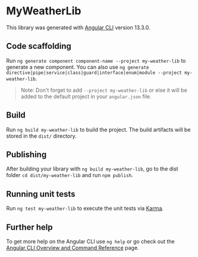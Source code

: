 # MyWeatherLib

This library was generated with [Angular CLI](https://github.com/angular/angular-cli) version 13.3.0.

## Code scaffolding

Run `ng generate component component-name --project my-weather-lib` to generate a new component. You can also use `ng generate directive|pipe|service|class|guard|interface|enum|module --project my-weather-lib`.
> Note: Don't forget to add `--project my-weather-lib` or else it will be added to the default project in your `angular.json` file. 

## Build

Run `ng build my-weather-lib` to build the project. The build artifacts will be stored in the `dist/` directory.

## Publishing

After building your library with `ng build my-weather-lib`, go to the dist folder `cd dist/my-weather-lib` and run `npm publish`.

## Running unit tests

Run `ng test my-weather-lib` to execute the unit tests via [Karma](https://karma-runner.github.io).

## Further help

To get more help on the Angular CLI use `ng help` or go check out the [Angular CLI Overview and Command Reference](https://angular.io/cli) page.
